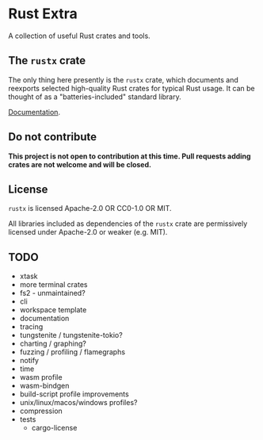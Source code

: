 # Rust Extra

A collection of useful Rust crates and tools.


## The `rustx` crate

The only thing here presently is the `rustx` crate,
which documents and reexports selected high-quality
Rust crates for typical Rust usage.
It can be thought of as a "batteries-included" standard library.

[Documentation](https://docs.rs/rustx).


## Do not contribute

**This project is not open to contribution at this time.
Pull requests adding crates are not welcome and will be closed.**


## License

`rustx` is licensed Apache-2.0 OR CC0-1.0 OR MIT.

All libraries included as dependencies of the `rustx` crate
are permissively licensed under Apache-2.0 or weaker (e.g. MIT).


## TODO

- xtask
- more terminal crates
- fs2 - unmaintained?
- cli
- workspace template
- documentation
- tracing
- tungstenite / tungstenite-tokio?
- charting / graphing?
- fuzzing / profiling / flamegraphs
- notify
- time
- wasm profile
- wasm-bindgen
- build-script profile improvements
- unix/linux/macos/windows profiles?
- compression
- tests
  - cargo-license
